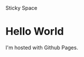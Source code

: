 <!DOCTYPE html>
<style>
	h1 {
	colour: red;
	}

</style>
<html>
<head>
	Sticky Space
</head>
<body>
<h1>Hello World</h1>
<p>I'm hosted with Github Pages.</p>
</body>
</html>
